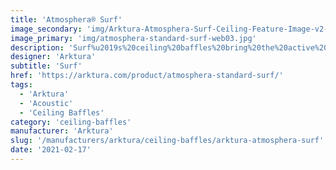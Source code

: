 ```yaml
---
title: 'Atmosphera® Surf'
image_secondary: 'img/Arktura-Atmosphera-Surf-Ceiling-Feature-Image-v2-1600x1600.png'
image_primary: 'img/atmosphera-standard-surf-web03.jpg'
description: 'Surf%u2019s%20ceiling%20baffles%20bring%20the%20active%20undulation%20of%20waves%20into%20your%20design%20activating%20your%20space%20and%20its%20occupants.%20Visitors%20might%20feel%20as%20if%20they%20were%20ready%20to%20head%20out%20for%20an%20afternoon%20surfing%20adventure.%20And%20because%20of%20their%20Soft%20Sound%AE%20fins%2C%20standing%20under%20the%20panels%20is%20tranquil%2C%20as%20their%20acoustic%20sound%20control%20limits%20excess%20noise.'
designer: 'Arktura'
subtitle: 'Surf'
href: 'https://arktura.com/product/atmosphera-standard-surf/'
tags:
  - 'Arktura'
  - 'Acoustic'
  - 'Ceiling Baffles'
category: 'ceiling-baffles'
manufacturer: 'Arktura'
slug: '/manufacturers/arktura/ceiling-baffles/arktura-atmosphera-surf'
date: '2021-02-17'
---
```


